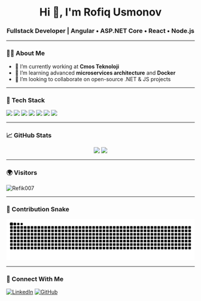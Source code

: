 <h1 align="center">Hi 👋, I'm Rofiq Usmonov</h1>
<h3 align="center">Fullstack Developer | Angular • ASP.NET Core • React • Node.js</h3>

---

### 🧑‍💻 About Me
- 🔭 I’m currently working at **Cmos Teknoloji**
- 🌱 I’m learning advanced **microservices architecture** and **Docker**
- 👯 I’m looking to collaborate on open-source .NET & JS projects

---

### 💼 Tech Stack

<p align="left">
  <img src="https://img.shields.io/badge/-Angular-DD0031?style=flat&logo=angular&logoColor=white" />
  <img src="https://img.shields.io/badge/-ASP.NET Core-512BD4?style=flat&logo=.net&logoColor=white" />
  <img src="https://img.shields.io/badge/-React-61DAFB?style=flat&logo=react&logoColor=black" />
  <img src="https://img.shields.io/badge/-Node.js-339933?style=flat&logo=node.js&logoColor=white" />
  <img src="https://img.shields.io/badge/-JavaScript-F7DF1E?style=flat&logo=javascript&logoColor=black" />
  <img src="https://img.shields.io/badge/-TypeScript-3178C6?style=flat&logo=typescript&logoColor=white" />
  <img src="https://img.shields.io/badge/-HTML-E34F26?style=flat&logo=html5&logoColor=white" /> <!-- HTML badge added here -->
</p>

---

### 📈 GitHub Stats

<p align="center">
  <img src="https://github-readme-stats.vercel.app/api?username=Refik007&show_icons=true&theme=tokyonight" />
  <img src="https://github-readme-streak-stats.herokuapp.com/?user=Refik007&theme=tokyonight" />
</p>

---

### 🌍 Visitors

<p align="left">
  <img src="https://komarev.com/ghpvc/?username=Refik007&label=Profile+Views&color=0e75b6&style=flat" alt="Refik007" />
</p>

---

### 🐍 Contribution Snake

![Snake animation](https://github.com/Refik007/Refik007/blob/output/github-contribution-grid-snake.svg)

---

### 🔗 Connect With Me

[![LinkedIn](https://img.shields.io/badge/-LinkedIn-0077B5?style=flat&logo=linkedin&logoColor=white)](https://linkedin.com/in/YOUR-LINK)
[![GitHub](https://img.shields.io/badge/-GitHub-181717?style=flat&logo=github&logoColor=white)](https://github.com/Refik007)
